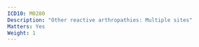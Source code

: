 ```yaml
---
ICD10: M0280
Description: "Other reactive arthropathies: Multiple sites"
Matters: Yes
Weight: 1
---
```


